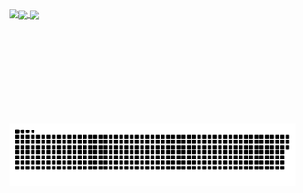 <a href="#">
  <img height=200 align="center" src="https://my-stats-43gk.vercel.app/api?username=SalmaMohammedHamedMustafa &show_icons=true&theme=radical&hide=contribs,issues&show=discussions_answered&rank_icon=github&include_all_commits=true&card_width=150" />
</a>
<a href="#">
  <img height=200 align="center" src="https://my-stats-43gk.vercel.app/api/top-langs/?username=SalmaMohammedHamedMustafa &hide=html,scss,css&langs_count=8&layout=compact&theme=radical&card_width=150" />
</a>

<img align="left" height=202 src="https://github-readme-streak-stats-git-main-davids-projects-ad77adcc.vercel.app/?user=SalmaMohammedHamedMustafa &theme=radical"/>




<a href=#><img src="contributions.svg"></a>
